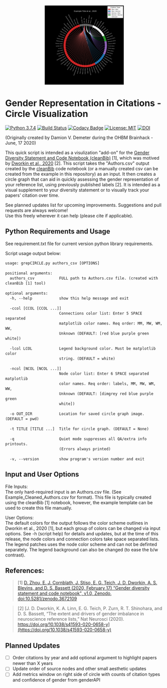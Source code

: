 <p align="center"><img width=50% src="img/Example_Citation_Circle.png"></p> 

# Gender Representation in Citations - Circle Visualization

[![Python 3.7.4](https://img.shields.io/badge/python-3.7.4-blue.svg)](https://www.python.org/downloads/release/python-374/)
[![Build Status](https://travis-ci.com/iamdamion/grepCIRCLE.svg?branch=master)](https://travis-ci.com/iamdamion/grepCIRCLE)
[![Codacy Badge](https://app.codacy.com/project/badge/Grade/a039d21b9e4f4f4797000d759f8b1a2d)](https://www.codacy.com/manual/iamdamion/grepCIRCLE?utm_source=github.com&amp;utm_medium=referral&amp;utm_content=iamdamion/grepCIRCLE&amp;utm_campaign=Badge_Grade)
[![License: MIT](https://img.shields.io/badge/License-MIT-yellow.svg)](https://opensource.org/licenses/MIT)
[![DOI](https://zenodo.org/badge/274774425.svg)](https://zenodo.org/badge/latestdoi/274774425)

(Originally created by Damion V. Demeter during the OHBM Brainhack - June, 17 2020)

This quick script is intended as a visulization "add-on" for the [Gender Diversity Statement and Code Notebook (cleanBib)](https://github.com/dalejn/cleanBib) [1], which was motived by [Dworkin et al., 2020](https://doi.org/10.1038/s41593-020-0658-y) [2]. This script takes the "Authors.csv" output created by the [cleanBib](https://github.com/dalejn/cleanBib) code notebook (or a manually created csv can be created from the example in this repository) as an input. It then creates a circle graph that can aid in quickly assessing the gender representation of your reference list, using previously published labels [2]. It is intended as a visual supplement to your diversity statement or to visually track your papers' citation over time. 

See planned updates list for upcoming improvements. Suggestions and pull requests are always welcome!  
Use this freely wherever it can help (please cite if applicable). 

## Python Requirements and Usage
See requirement.txt file for current version python library requirements. 

Script usage output below:
```
usage: grepCIRCLE.py authors_csv [OPTIONS]

positional arguments:
  authors_csv           FULL path to Authors.csv file. (created with cleanBib [1] tool)

optional arguments:
  -h, --help            show this help message and exit

  -ccol [CCOL [CCOL ...]]
                        Connections color list: Enter 5 SPACE separated
                        matplotlib color names. Req order: MM, MW, WM, WW,
                        Unknown (DEFAULT: [red blue purple green white])

  -lcol LCOL            Legend background color. Must be matplotlib color
                        string. (DEFAULT = white)

  -ncol [NCOL [NCOL ...]]
                        Node color list: Enter 6 SPACE separated matplotlib
                        color names. Req order: labels, MM, MW, WM, WW,
                        Unknown (DEFAULT: [dimgrey red blue purple green
                        white])

  -o OUT_DIR            Location for saved circle graph image. (DEFAULT = pwd)

  -t TITLE [TITLE ...]  Title for circle graph. (DEFAULT = None)

  -q                    Quiet mode suppresses all QA/extra info printouts.
                        (Errors always printed)

  -v, --version         show program's version number and exit
```

## Input and User Options
File Inputs:  
The only hard-required input is an Authors.csv file. (See Example_Cleaned_Authors.csv for format). This file is typically created using the cleanBib [1] notebook, however, the example template can be used to create this file manually. 

User Options:  
The default colors for the output follows the color scheme outlines in Dworkin et al., 2020 [1], but each group of colors can be changed via input options. See -h (script help) for details and updates, but at the time of this release, the node colors and connection colors take space separated lists. The legend patches uses the node color scheme and can not be definted separately. The legend background can also be changed (to ease the b/w contrast). 


## References:
> [1] [D. Zhou, E. J. Cornblath, J. Stiso, E. G. Teich, J. D. Dworkin, A. S. Blevins, and D. S. Bassett (2020, February 17) “Gender diversity statement and code notebook", v1.0, Zenodo, doi:10.5281/zenodo.3672109](https://github.com/dalejn/cleanBib) 

> [2] [J. D. Dworkin, K. A. Linn, E. G. Teich, P. Zurn, R. T. Shinohara, and D. S. Bassett, “The extent and drivers of gender imbalance in neuroscience reference lists,” Nat Neurosci (2020). https://doi.org/10.1038/s41593-020-0658-y](https://doi.org/10.1038/s41593-020-0658-y) 

## Planned Updates
- [ ] Order citations by year and add optional argument to highlight papers newer than X years
- [ ] Update order of source nodes and other small aesthetic updates
- [ ] Add metrics window on right side of circle with counts of citation types and confidence of gender from genderAPI
